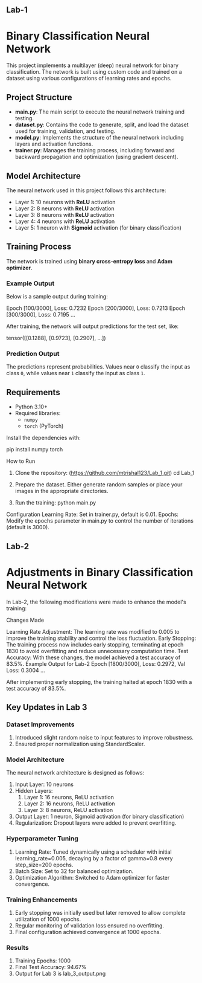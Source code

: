 ## Lab-1
# Binary Classification Neural Network

This project implements a multilayer (deep) neural network for binary classification. The network is built using custom code and trained on a dataset using various configurations of learning rates and epochs.

## Project Structure

- **main.py**: The main script to execute the neural network training and testing.
- **dataset.py**: Contains the code to generate, split, and load the dataset used for training, validation, and testing.
- **model.py**: Implements the structure of the neural network including layers and activation functions.
- **trainer.py**: Manages the training process, including forward and backward propagation and optimization (using gradient descent).

## Model Architecture

The neural network used in this project follows this architecture:

- Layer 1: 10 neurons with **ReLU** activation
- Layer 2: 8 neurons with **ReLU** activation
- Layer 3: 8 neurons with **ReLU** activation
- Layer 4: 4 neurons with **ReLU** activation
- Layer 5: 1 neuron with **Sigmoid** activation (for binary classification)

## Training Process

The network is trained using **binary cross-entropy loss** and **Adam optimizer**.

### Example Output
Below is a sample output during training:

Epoch [100/3000], Loss: 0.7232 Epoch [200/3000], Loss: 0.7213 Epoch [300/3000], Loss: 0.7195 ...

After training, the network will output predictions for the test set, like:

tensor([[0.1288], [0.9723], [0.2907], ...])


### Prediction Output
The predictions represent probabilities. Values near `0` classify the input as class `0`, while values near `1` classify the input as class `1`.

## Requirements

- Python 3.10+
- Required libraries:
  - `numpy`
  - `torch` (PyTorch)

Install the dependencies with:

pip install numpy torch

How to Run

1. Clone the repository:
(https://github.com/mtrishal123/Lab_1.git)
cd Lab_1

2. Prepare the dataset. Either generate random samples or place your images in the appropriate directories.

3. Run the training:
python main.py

Configuration
Learning Rate: Set in trainer.py, default is 0.01.
Epochs: Modify the epochs parameter in main.py to control the number of iterations (default is 3000).

## Lab-2
# Adjustments in Binary Classification Neural Network

In Lab-2, the following modifications were made to enhance the model's training:

Changes Made

Learning Rate Adjustment: The learning rate was modified to 0.005 to improve the training stability and control the loss fluctuation.
Early Stopping: The training process now includes early stopping, terminating at epoch 1830 to avoid overfitting and reduce unnecessary computation time.
Test Accuracy: With these changes, the model achieved a test accuracy of 83.5%.
Example Output for Lab-2
Epoch [1800/3000], Loss: 0.2972, Val Loss: 0.3004 ...

After implementing early stopping, the training halted at epoch 1830 with a test accuracy of 83.5%.

## Key Updates in Lab 3
### Dataset Improvements
1. Introduced slight random noise to input features to improve robustness.
2. Ensured proper normalization using StandardScaler.

### Model Architecture
The neural network architecture is designed as follows:

1. Input Layer: 10 neurons
2. Hidden Layers:
    1. Layer 1: 16 neurons, ReLU activation
    2. Layer 2: 16 neurons, ReLU activation
    3. Layer 3: 8 neurons, ReLU activation
3. Output Layer: 1 neuron, Sigmoid activation (for binary classification)
4. Regularization: Dropout layers were added to prevent overfitting.
### Hyperparameter Tuning
1. Learning Rate: Tuned dynamically using a scheduler with initial learning_rate=0.005, decaying by a factor of gamma=0.8 every step_size=200 epochs.
2. Batch Size: Set to 32 for balanced optimization.
3. Optimization Algorithm: Switched to Adam optimizer for faster convergence.
### Training Enhancements
1. Early stopping was initially used but later removed to allow complete utilization of 1000 epochs.
2. Regular monitoring of validation loss ensured no overfitting.
3. Final configuration achieved convergence at 1000 epochs.

### Results
 1. Training Epochs: 1000
 2. Final Test Accuracy: 94.67%
 3. Output for Lab 3 is lab_3_output.png
